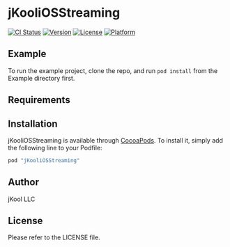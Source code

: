 # jKooliOSStreaming

[![CI Status](http://img.shields.io/travis/cbdbeb9/jKooliOSStreaming.svg?style=flat)](https://travis-ci.org/cbdbeb9/jKooliOSStreaming)
[![Version](https://img.shields.io/cocoapods/v/jKooliOSStreaming.svg?style=flat)](http://cocoapods.org/pods/jKooliOSStreaming)
[![License](https://img.shields.io/cocoapods/l/jKooliOSStreaming.svg?style=flat)](http://cocoapods.org/pods/jKooliOSStreaming)
[![Platform](https://img.shields.io/cocoapods/p/jKooliOSStreaming.svg?style=flat)](http://cocoapods.org/pods/jKooliOSStreaming)

## Example

To run the example project, clone the repo, and run `pod install` from the Example directory first.

## Requirements

## Installation

jKooliOSStreaming is available through [CocoaPods](http://cocoapods.org). To install
it, simply add the following line to your Podfile:

```ruby
pod "jKooliOSStreaming"
```

## Author

jKool LLC

## License

Please refer to the LICENSE file.
